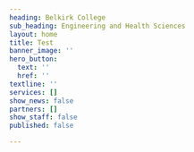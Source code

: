 ```yaml
---
heading: Belkirk College
sub_heading: Engineering and Health Sciences
layout: home
title: Test
banner_image: ''
hero_button:
  text: ''
  href: ''
textline: ''
services: []
show_news: false
partners: []
show_staff: false
published: false

---
```

